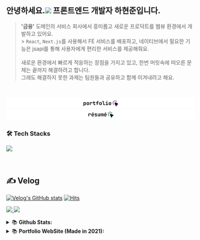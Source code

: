 ## 안녕하세요.<img src="https://media.giphy.com/media/hvRJCLFzcasrR4ia7z/giphy.gif" width="25px"> 프론트엔드 개발자 하현준입니다.

> **'금융'** 도메인의 서비스 회사에서 흥미롭고 새로운 프로덕트를 웹뷰 환경에서 개발하고 있어요.<br/> > `React`, `Next.js`를 사용해서 FE 서비스를 배포하고, 네이티브에서 필요한 기능은 jsapi를 통해 사용자에게 편리한 서비스를 제공해줘요.<br/><br/>
> 새로운 환경에서 빠르게 적응하는 장점을 가지고 있고, 한번 머릿속에 떠오른 문제는 끝까지 해결하려고 합니다.<br/>
> 그래도 해결하지 못한 과제는 팀원들과 공유하고 함께 이겨내려고 해요.

<br />

<p align="center">
  <a href="https://haryan.notion.site/haryan/6f128576511a4f698bc6db2e93bf4539">
    <img src="./portfolio.png">
  </a>
  <br/>
  <a href="https://www.rallit.com/resumes/174216@haryan96/%ED%95%98%ED%98%84%EC%A4%80">
    <img src="./resume.png">
  </a>
</p>

<p align="center">
  <h3>🛠 Tech Stacks</h3>
</p>
<p>
  <a href="https://skillicons.dev">
    <img src="https://skillicons.dev/icons?i=react,next,vue,webpack,vite,javascript,typescript,jest,scss,github,figma" />
  </a>
</p>

<br />

## ✍️ Velog

[![Velog's GitHub stats](https://velog-readme-stats.vercel.app/api/badge?name=haryan248)](https://velog.io/@haryan248)
<span>[![Hits](https://hits.seeyoufarm.com/api/count/incr/badge.svg?url=https%3A%2F%2Fgithub.com%2Fharyan248%2Fhit-counter&count_bg=%2361DBFB&title_bg=%23000000&icon=&icon_color=%23E7E7E7&title=hits&edge_flat=false)](https://hits.seeyoufarm.com)</span>

<p>
  <a href="https://velog.io/@haryan248">
    <img height="130px" src="https://velog-readme-stats.vercel.app/api?name=haryan248&color=dark" />
    <img height="130px" src="https://velog-readme-stats.vercel.app/api/list?name=haryan248&color=dark" />
  </a>
</div>

<details>
<summary>📚 <b>Github Stats: </b></summary>
<br>
<p align="center">
  <img src="https://github-readme-stats.vercel.app/api?username=haryan248&&show_icons=true&theme=react&line_height=27"/>
  <img src="https://github-readme-stats.vercel.app/api/top-langs/?username=haryan248&theme=react&langs_count=3">
</p>
</details>

<details>
<summary>📚 <b>Portfolio WebSite (Made in 2021): </b></summary>
  <a href="https://haryan248.github.io/hyun_joon_portfolio/">포트폴리오 보러가기👉</a>
</details>
